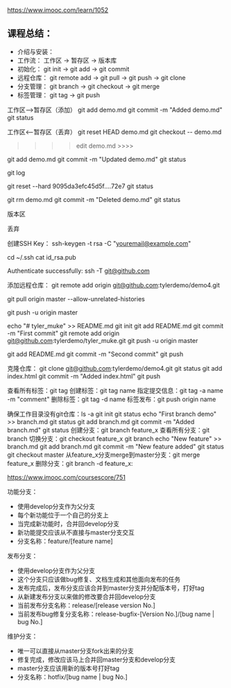 https://www.imooc.com/learn/1052



## 课程总结：

- 介绍与安装：
- 工作流： 工作区 -> 暂存区 -> 版本库
- 初始化： git init -> git add -> git commit
- 远程仓库： git remote add -> git pull -> git push -> git clone
- 分支管理： git branch -> git checkout -> git merge
- 标签管理： git tag -> git push


工作区——>暂存区（添加）
git add demo.md
git commit -m "Added demo.md"
git status

工作区<——暂存区（丢弃）
git reset HEAD demo.md
git checkout -- demo.md

>>>> edit demo.md >>>>

git add demo.md
git commit -m "Updated demo.md"
git status

git log

git reset --hard 9095da3efc45d5f....72e7
git status

git rm demo.md
git commit -m "Deleted demo.md"
git status


版本区

丢弃


创建SSH Key：
ssh-keygen -t rsa -C "youremail@example.com"

cd ~/.ssh
cat id_rsa.pub

Authenticate successfully:
ssh -T git@github.com

添加远程仓库：
git remote add origin git@github.com:tylerdemo/demo4.git

git pull origin master --allow-unrelated-histories

git push -u origin master


echo "# tyler_muke" >> README.md
git init
git add README.md
git commit -m "First commit"
git remote add origin git@github.com:tylerdemo/tyler_muke.git
git push -u origin master

git add README.md
git commit -m "Second commit"
git push

克隆仓库：
git clone git@github.com:tylerdemo/demo4.git
git status
git add index.html
git commit -m "Added index.html"
git push


查看所有标签：git tag
创建标签：git tag name
指定提交信息：git tag -a name -m "comment"
删除标签：git tag -d name
标签发布：git push origin name

确保工作目录没有git仓库：ls -a
git init
git status
echo "First branch demo" >> branch.md
git status
git add branch.md
git commit -m "Added branch.md"
git status
创建分支：git branch feature_x
查看所有分支：git branch
切换分支：git checkout feature_x
git branch
echo "New feature" >> branch.md
git add branch.md
git commit -m "New feature added"
git status
git checkout master
从feature_x分支merge到master分支：git merge feature_x
删除分支：git branch -d feature_x:





https://www.imooc.com/coursescore/751

功能分支：
- 使用develop分支作为父分支
- 每个新功能位于一个自己的分支上
- 当完成新功能时，合并回develop分支
- 新功能提交应该从不直接与master分支交互
- 分支名称：feature/[feature name]

发布分支：
- 使用develop分支作为父分支
- 这个分支只应该做bug修复、文档生成和其他面向发布的任务
- 发布完成后，发布分支应该合并到master分支并分配版本号，打好tag
- 从新建发布分支以来做的修改要合并回develop分支
- 当前发布分支名称：release/[release version No.]
- 当前发布bug修复分支名称：release-bugfix-[Version No.]/[bug name | bug No.]

维护分支：
- 唯一可以直接从master分支fork出来的分支
- 修复完成，修改应该马上合并回master分支和develop分支
- master分支应该用新的版本号打好tag
- 分支名称：hotfix/[bug name | bug No.]